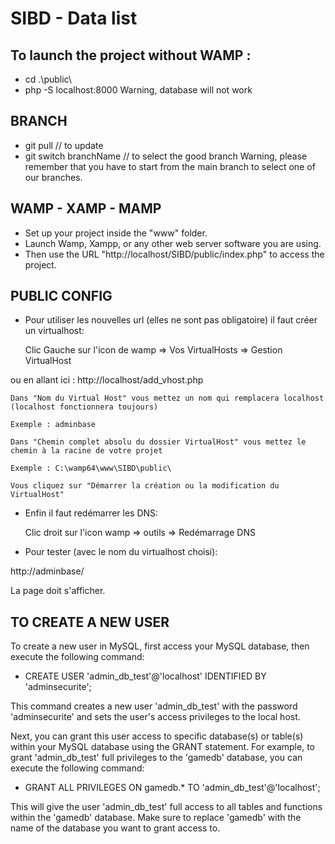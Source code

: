 # SIBD - Data list

## To launch the project without WAMP :

- cd .\public\
- php -S localhost:8000
  Warning, database will not work

## BRANCH

- git pull // to update
- git switch branchName // to select the good branch
  Warning, please remember that you have to start from the main branch to select one of our branches.

## WAMP - XAMP - MAMP

- Set up your project inside the "www" folder.
- Launch Wamp, Xampp, or any other web server software you are using.
- Then use the URL "http://localhost/SIBD/public/index.php" to access the project.

## PUBLIC CONFIG

- Pour utiliser les nouvelles url (elles ne sont pas obligatoire) il faut créer un virtualhost:

  Clic Gauche sur l'icon de wamp => Vos VirtualHosts => Gestion VirtualHost

ou en allant ici : http://localhost/add_vhost.php

    Dans "Nom du Virtual Host" vous mettez un nom qui remplacera localhost (localhost fonctionnera toujours)

    Exemple : adminbase

    Dans "Chemin complet absolu du dossier VirtualHost" vous mettez le chemin à la racine de votre projet

    Exemple : C:\wamp64\www\SIBD\public\

    Vous cliquez sur "Démarrer la création ou la modification du VirtualHost"

- Enfin il faut redémarrer les DNS:

  Clic droit sur l'icon wamp => outils => Redémarrage DNS

- Pour tester (avec le nom du virtualhost choisi):

http://adminbase/

La page doit s'afficher.

## TO CREATE A NEW USER

To create a new user in MySQL, first access your MySQL database, then execute the following command:

- CREATE USER 'admin_db_test'@'localhost' IDENTIFIED BY 'adminsecurite';

This command creates a new user 'admin_db_test' with the password 'adminsecurite' and sets the user's access privileges to the local host.

Next, you can grant this user access to specific database(s) or table(s) within your MySQL database using the GRANT statement. For example, to grant 'admin_db_test' full privileges to the 'gamedb' database, you can execute the following command:

- GRANT ALL PRIVILEGES ON gamedb.\* TO 'admin_db_test'@'localhost';

This will give the user 'admin_db_test' full access to all tables and functions within the 'gamedb' database. Make sure to replace 'gamedb' with the name of the database you want to grant access to.
